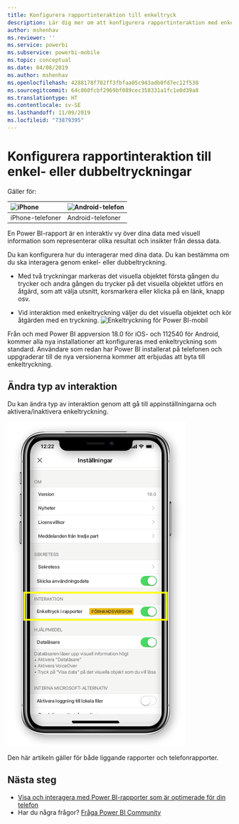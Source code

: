 ```yaml
---
title: Konfigurera rapportinteraktion till enkeltryck
description: Lär dig mer om att konfigurera rapportinteraktion med enkel- eller dubbeltryckningar.
author: mshenhav
ms.reviewer: ''
ms.service: powerbi
ms.subservice: powerbi-mobile
ms.topic: conceptual
ms.date: 04/08/2019
ms.author: mshenhav
ms.openlocfilehash: 4288178f702ff3fbfaa05c943adb0fd7ec12f530
ms.sourcegitcommit: 64c860fcbf2969bf089cec358331a1fc1e0d39a8
ms.translationtype: HT
ms.contentlocale: sv-SE
ms.lasthandoff: 11/09/2019
ms.locfileid: "73879395"
---
```

# <a name="configure-report-interaction-to-single-tap-or-double-tap"></a>Konfigurera rapportinteraktion till enkel- eller dubbeltryckningar
Gäller för:

| ![iPhone](././media/mobile-reports-in-the-mobile-apps/ios-logo-40-px.png) | ![Android-telefon](././media/mobile-reports-in-the-mobile-apps/android-logo-40-px.png) | 
|:--- |:--- |
| iPhone-telefoner |Android-telefoner |

En Power BI-rapport är en interaktiv vy över dina data med visuell information som representerar olika resultat och insikter från dessa data.

Du kan konfigurera hur du interagerar med dina data. Du kan bestämma om du ska interagera genom enkel- eller dubbeltryckning.

* Med två tryckningar markeras det visuella objektet första gången du trycker och andra gången du trycker på det visuella objektet utförs en åtgärd, som att välja utsnitt, korsmarkera eller klicka på en länk, knapp osv.

* Vid interaktion med enkeltryckning väljer du det visuella objektet och kör åtgärden med en tryckning.
![Enkeltryckning för Power BI-mobil](./media/mobile-app-single-tap/single-tap-2.gif)


Från och med Power BI appversion 18.0 för iOS- och 112540 för Android, kommer alla nya installationer att konfigureras med enkeltryckning som standard.
Användare som redan har Power BI installerat på telefonen och uppgraderar till de nya versionerna kommer att erbjudas att byta till enkeltryckning.

## <a name="change-interaction-behavior"></a>Ändra typ av interaktion

Du kan ändra typ av interaktion genom att gå till appinställningarna och aktivera/inaktivera enkeltryckning.

![Ändra rapportinteraktion för Power BI Mobile](./media/mobile-app-single-tap/configure-single-tap.png)

Den här artikeln gäller för både liggande rapporter och telefonrapporter.

## <a name="next-steps"></a>Nästa steg
* [Visa och interagera med Power BI-rapporter som är optimerade för din telefon](mobile-apps-view-phone-report.md)
* Har du några frågor? [Fråga Power BI Community](https://community.powerbi.com/)

